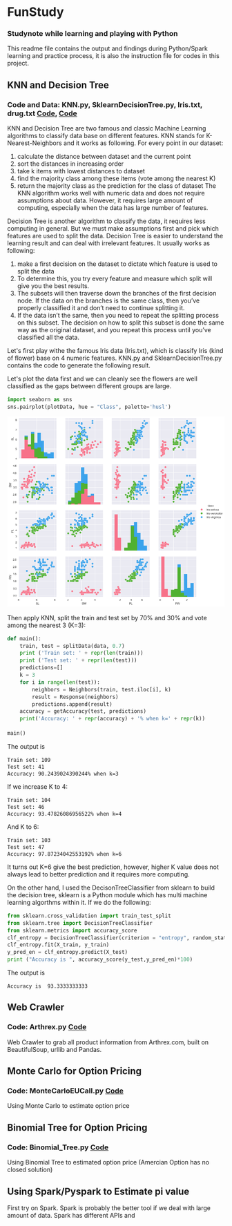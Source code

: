 # FunStudy
### Studynote while learning and playing with Python
This readme file contains the output and findings during Python/Spark learning and practice process, it is also the instruction file for codes in this project.

## KNN and Decision Tree
### Code and Data: KNN.py, SklearnDecisionTree.py, Iris.txt, drug.txt [Code](https://github.com/liamli0509/FunStudy/blob/master/KNN.py), [Code](https://github.com/liamli0509/FunStudy/blob/master/SklearnDecisionTree.py)
KNN and Decision Tree are two famous and classic Machine Learning algorithms to classify data base on different features. KNN stands for K-Nearest-Neighbors and it works as following.
For every point in our dataset:
1.	calculate the distance between dataset and the current point
2.	sort the distances in increasing order
3.	take k items with lowest distances to dataset
4.	find the majority class among these items (vote among the nearest K)
5.	return the majority class as the prediction for the class of dataset
The KNN algorithm works well with numeric data and does not require assumptions about data. However, it requires large amount of computing, especially when the data has large number of features.

Decision Tree is another algorithm to classify the data, it requires less computing in general. But we must make assumptions first and pick which features are used to split the data. Decision Tree is easier to understand the learning result and can deal with irrelevant features. It usually works as following:
1.	make a first decision on the dataset to dictate which feature is used to split the data
2.	To determine this, you try every feature and measure which split will give you the best results. 
3.	The subsets will then traverse down the branches of the first decision node. If the
data on the branches is the same class, then you’ve properly classified it and don’t need
to continue splitting it.
4.	If the data isn’t the same, then you need to repeat the splitting process on this subset. The decision on how to split this subset is done the same way as the original dataset, and you repeat this process until you’ve classified all the data.


Let's first play withe the famous Iris data (Iris.txt), which is classify Iris (kind of flower) base on 4 numeric features.
KNN.py and SklearnDecisionTree.py contains the code to generate the following result.

Let's plot the data first and we can cleanly see the flowers are well classified as the gaps between different groups are large.

```python
import seaborn as sns
sns.pairplot(plotData, hue = "Class", palette='husl')
```

![Image of Iris](https://github.com/liamli0509/FunStudy/blob/master/IrisPlot1.png)

Then apply KNN, split the train and test set by 70% and 30% and vote among the nearest 3 (K=3):
```python
def main():
	train, test = splitData(data, 0.7)
	print ('Train set: ' + repr(len(train)))
	print ('Test set: ' + repr(len(test)))
	predictions=[]
	k = 3
	for i in range(len(test)):
		neighbors = Neighbors(train, test.iloc[i], k)
		result = Response(neighbors)
		predictions.append(result)
	accuracy = getAccuracy(test, predictions)
	print('Accuracy: ' + repr(accuracy) + '% when k=' + repr(k))
	
main()
```
The output is
```
Train set: 109
Test set: 41
Accuracy: 90.2439024390244% when k=3
```
If we increase K to 4:
```
Train set: 104
Test set: 46
Accuracy: 93.47826086956522% when k=4
```
And K to 6:
```
Train set: 103
Test set: 47
Accuracy: 97.87234042553192% when k=6
```
It turns out K=6 give the best prediction, however, higher K value does not always lead to better prediction and it requires more computing.

On the other hand, I used the DecisonTreeClassifier from sklearn to build the decision tree, sklearn is a Python module which has multi machine learning algorthms within it.
If we do the following:
```python
from sklearn.cross_validation import train_test_split
from sklearn.tree import DecisionTreeClassifier
from sklearn.metrics import accuracy_score
clf_entropy = DecisionTreeClassifier(criterion = "entropy", random_state = 100, max_depth=3, min_samples_leaf=5)
clf_entropy.fit(X_train, y_train)
y_pred_en = clf_entropy.predict(X_test)
print ("Accuracy is ", accuracy_score(y_test,y_pred_en)*100)
```
The output is
```
Accuracy is  93.3333333333
```
## Web Crawler
### Code: Arthrex.py [Code](https://github.com/liamli0509/FunStudy/blob/master/Arthrex.py)
Web Crawler to grab all product information from Arthrex.com, built on BeautifulSoup, urllib and Pandas.

## Monte Carlo for Option Pricing
### Code: MonteCarloEUCall.py [Code](https://github.com/liamli0509/FunStudy/blob/master/MonteCarloEUCall.py)
Using Monte Carlo to estimate option price

## Binomial Tree for Option Pricing
### Code: Binomial_Tree.py [Code](https://github.com/liamli0509/FunStudy/blob/master/Binomial_Tree.py)
Using Binomial Tree to estimated option price (Amercian Option has no closed solution)

## Using Spark/Pyspark to Estimate pi value
First try on Spark. Spark is probably the better tool if we deal with large amount of data. Spark has different APIs and 

